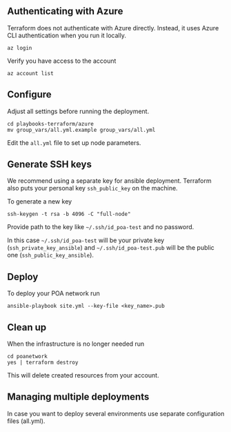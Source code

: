 ## Authenticating with Azure

Terraform does not authenticate with Azure directly. Instead, it uses Azure CLI
authentication when you run it locally.

```
az login
```

Verify you have access to the account

```
az account list
```

## Configure

Adjust all settings before running the deployment.

```
cd playbooks-terraform/azure
mv group_vars/all.yml.example group_vars/all.yml
```

Edit the `all.yml` file to set up node parameters.

## Generate SSH keys

We recommend using a separate key for ansible deployment. Terraform also puts your personal key `ssh_public_key` on the machine.

To generate a new key

```
ssh-keygen -t rsa -b 4096 -C "full-node"
```

Provide path to the key like `~/.ssh/id_poa-test` and no password.

In this case `~/.ssh/id_poa-test` will be your private key (`ssh_private_key_ansible`) and `~/.ssh/id_poa-test.pub` will be the public one (`ssh_public_key_ansible`).

## Deploy

To deploy your POA network run
```
ansible-playbook site.yml --key-file <key_name>.pub
```

## Clean up

When the infrastructure is no longer needed run

```
cd poanetwork
yes | terraform destroy
```

This will delete created resources from your account.

## Managing multiple deployments

In case you want to deploy several environments use separate configuration files (all.yml).